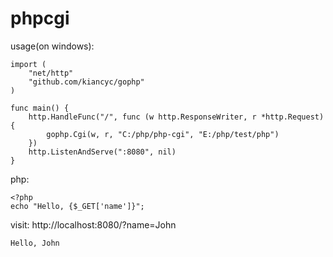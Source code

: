 # phpcgi

usage(on windows):


	import (
	    "net/http"
	    "github.com/kiancyc/gophp"
	)

	func main() {    
	    http.HandleFunc("/", func (w http.ResponseWriter, r *http.Request) {
	    	gophp.Cgi(w, r, "C:/php/php-cgi", "E:/php/test/php")
	    })
	    http.ListenAndServe(":8080", nil)
	}
	
php:

	<?php
	echo "Hello, {$_GET['name']}";
	
visit: http://localhost:8080/?name=John

	Hello, John
